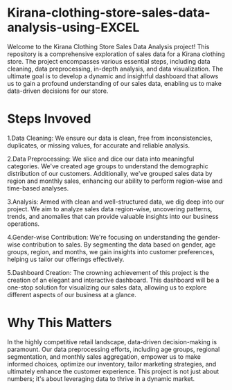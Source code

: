 #  Kirana-clothing-store-sales-data-analysis-using-EXCEL

Welcome to the Kirana Clothing Store Sales Data Analysis project! This repository is a comprehensive exploration of sales data for a Kirana clothing store. The project encompasses various essential steps, including data cleaning, data preprocessing, in-depth analysis, and data visualization. The ultimate goal is to develop a dynamic and insightful dashboard that allows us to gain a profound understanding of our sales data, enabling us to make data-driven decisions for our store.

Steps Invoved
===========================
1.Data Cleaning: We ensure our data is clean, free from inconsistencies, duplicates, or missing values, for accurate and reliable analysis.

2.Data Preprocessing: We slice and dice our data into meaningful categories. We've created age groups to understand the demographic distribution of our customers. Additionally, we've grouped sales data by region and monthly sales, enhancing our ability to perform region-wise and time-based analyses.

3.Analysis:  Armed with clean and well-structured data, we dig deep into our project. We aim to analyze sales data region-wise, uncovering patterns, trends, and anomalies that can provide valuable insights into our business operations.

4.Gender-wise Contribution: We're focusing on understanding the gender-wise contribution to sales. By segmenting the data based on gender, age groups, region, and months, we gain insights into customer preferences, helping us tailor our offerings effectively.

5.Dashboard Creation: The crowning achievement of this project is the creation of an elegant and interactive dashboard. This dashboard will be a one-stop solution for visualizing our sales data, allowing us to explore different aspects of our business at a glance.

Why This Matters
=========================
In the highly competitive retail landscape, data-driven decision-making is paramount. Our data preprocessing efforts, including age groups, regional segmentation, and monthly sales aggregation, empower us to make informed choices, optimize our inventory, tailor marketing strategies, and ultimately enhance the customer experience. This project is not just about numbers; it's about leveraging data to thrive in a dynamic market.
